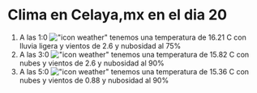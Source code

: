 # Clima en Celaya,mx en el dia 20

1. A las 1:0 !["icon weather"](http://openweathermap.org/img/w/10n.png) tenemos una temperatura de 16.21 C con lluvia ligera y  vientos de 2.6 y nubosidad al 75%
1. A las 3:0 !["icon weather"](http://openweathermap.org/img/w/04n.png) tenemos una temperatura de 15.82 C con nubes y  vientos de 2.6 y nubosidad al 90%
1. A las 5:0 !["icon weather"](http://openweathermap.org/img/w/04n.png) tenemos una temperatura de 15.36 C con nubes y  vientos de 0.88 y nubosidad al 90%
